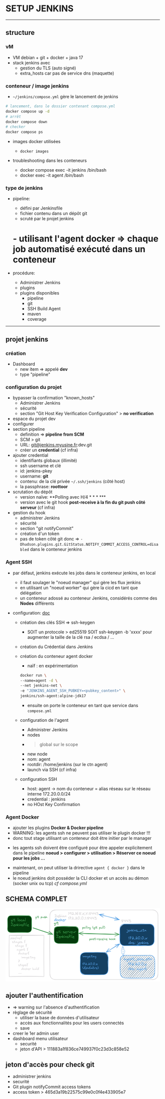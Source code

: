 # SETUP JENKINS

---

## structure

### vM

* VM debian + git + docker + java 17
* stack jenkins avec
   - gestion du TLS (auto signé)
   - extra_hosts car pas de service dns (maquette)

### conteneur / image jenkins

* `~/jenkins/compose.yml` gère le lancement de jenkins
```bash
# lancement, dans le dossier contenant compose.yml
docker compose up -d
# arrêt
docker compose down
# checker
docker compose ps
```

* images docker utilisées
  - `docker images`

* troubleshooting dans les conteneurs
  - docker compose exec -it jenkins /bin/bash
  - docker exec -it agent /bin/bash 

### type de jenkins

* pipeline:
   - défini par Jenkinsfile
   - fichier contenu dans un dépôt git
   - scruté par le projet jenkins
   # - utilisant l'agent docker => chaque job automatisé exécuté dans un conteneur

* procédure:
   - Administrer Jenkins
   - plugins
   - plugins disponibles
     + pipeline
     + git
     + SSH Build Agent
     + maven
     + coverage

---

## projet jenkins

### création

* Dashboard
  - new item => appelé **dev**
  - type "pipeline"

### configuration du projet
  - bypasser la confirmation "known_hosts"
    + Administrer Jenkins
    + sécurité
    + section "Git Host Key Verification Configuration" > **no verification**
  - espace du projet dev
  - configurer
  - section pipeline
    + definition => **pipeline from SCM**
    + SCM > git
    + URL: git@jenkins.myusine.fr:dev.git
    + créer un **credential** (cf infra)
  - ajouter credential
    + identifiants globaux (illimité)
    + ssh username et clé 
    + id: jenkins-pkey
    + username: **git**
    + contenu: de la clé privée `~/.ssh/jenkins` (côté host)
    + la passphrase: **roottoor**
  - scrutation du dépôt
    + version naïve: **Polling avec H/4 * * * ***
    + version avec le git hook **post-receive à la fin du git push côté serveur** (cf infra)
  - gestion du hook
    + administrer Jenkins
    + sécurité
    + section "git notifyCommit"
    + création d'un token
    + pas de token côté git donc => `-Dhudson.plugins.git.GitStatus.NOTIFY_COMMIT_ACCESS_CONTROL=disabled` dans le conteneur jenkins


### Agent SSH

* par défaut, jenkins exécute les jobs dans le conteneur jenkins, en local
  -  il faut soulager le "noeud manager" qui gère les flux jenkins
  - en utilisant un "noeud worker" qui gère la cicd en tant que délégation
  - un conteneur adossé au conteneur Jenkins, considérés comme des **Nodes** différents

* configuration: [doc](https://www.jenkins.io/doc/book/using/using-agents/)
  - création des clés SSH => ssh-keygen
    + SOIT un protocole > ed25519 SOIT ssh-keygen -b 'xxxx' pour augmenter la taille de la clé rsa / ecdsa / ...
  - création du Crédential dans Jenkins
  - création du conteneur agent docker

    + naïf : en expérimentation
    ```bash
    docker run \
    --name=agent -d \
    --net jenkins-net \
    -e "JENKINS_AGENT_SSH_PUBKEY=<pubkey_content>" \
    jenkins/ssh-agent:alpine-jdk17
    ```
    + ensuite on porte le conteneur en tant que service dans `compose.yml`

  - configuration de l'agent
    + Administrer Jenkins
    + nodes
    + > global sur le scope
    + new node
    + nom: agent
    + rootdir: /home/jenkins (sur le ctn agent)
    + launch via SSH (cf infra)
  - configuration SSH
    + host: agent -> nom du conteneur = alias réseau sur le réseau interne 172.20.0.0/24
    + credential : jenkins
    + no HOst Key Confirmation

### Agent Docker

* ajouter les plugins **Docker & Docker pipeline**
* WARNING: les agents ssh ne peuvent pas utiliser le plugin docker !!!
*  donc tout stage utilisant un conteneur doit être initier par le manager
  - les agents ssh doivent être configuré pour être appeler explicitement dans le pipeline
    **noeud > configurer > utilisation > Réserver ce noeud pour les jobs ...**
* maintenant, on peut utiliser la drirective `agent { docker }` dans le pipeline
* le noeud jenkins doit posséder la CLI docker et un accès au démon (socker unix ou tcp) *cf compose.yml*

## SCHEMA COMPLET

![](./schemas/schema-jenkins-docker.png)

## ajouter l'authentification

* => warning sur l'absence d'authentification
* règlage de sécurité 
  + utiliser la base de données d'utilisateur
  + accès aux fonctionnalités pour les users connectés
  + save
* creer le 1er admin user 
* dashboard menu utilisateur
  + securité
  + jeton d'API > 111883a1f836ce749937f0c23d3c858e52

## jeton d'accès pour check git

* administrer jenkins
* securité
* Git plugin notifyCommit access tokens
* access token > 465d3a19b22575c99e0c0f4e433905e7
